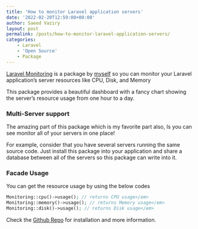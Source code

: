 ```yaml
---
title: 'How to monitor Laravel application servers'
date: '2022-02-20T12:59:00+00:00'
author: Saeed Vaziry
layout: post
permalink: /posts/how-to-monitor-laravel-application-servers/
categories:
    - Laravel
    - 'Open Source'
    - Package
---
```


[Laravel Monitoring](https://github.com/saeedvaziry/laravel-monitoring) is a package by [myself](https://github.com/saeedvaziry) so you can monitor your Laravel application’s server resources like CPU, Disk, and Memory

This package provides a beautiful dashboard with a fancy chart showing the server’s resource usage from one hour to a day.

### Multi-Server support

The amazing part of this package which is my favorite part also, Is you can see monitor all of your servers in one place!

For example, consider that you have several servers running the same source code. Just install this package into your application and share a database between all of the servers so this package can write into it.

### Facade Usage

You can get the resource usage by using the below codes

```php
Monitoring::cpu()->usage(); // returns CPU usage</em>
Monitoring::memory()->usage(); // returns Memory usage</em>
Monitoring::disk()->usage(); // returns Disk usage</em>
```

Check the [Github Repo](https://github.com/saeedvaziry/laravel-monitoring) for installation and more information.